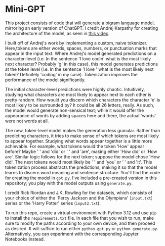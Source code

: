 Mini-GPT
===
This project consists of code that will generate a bigram language model, mirroring an early version of ChatGPT. I credit Andrej Karpathy for creating the architecture of the model, as seen in [this video](https://youtu.be/kCc8FmEb1nY?si=USOan7FBimdlvX4R). 

I built off of Andrej's work by implementing a custom, naive tokenizer. Here,tokens are either words, spaces, numbers, or punctuation marks that appear in the input text. Where Andrej's model generated predictions on a character-level (i.e. In the sentence 'I love codin' what is the most likely next character? Probably 'g' in this case), this model generates predictions at the token level (i.e. In the sentence 'I love ' what is the most likely next token? Definitely 'coding' in my case). Tokenization improves the performance of the model significantly.

The initial character-level predictions were highly chaotic. Intuitively, studying what characters are most likely to appear next to each other is pretty random. How would you discern which characters the character 'e' is most likely to be surrounded by? It could be all 26 letters, really. As such, the model would generate non-sensical text; while it would offer the appearance of words by adding spaces here and there, the actual 'words' were not words at all.

The new, token-level model makes the generation less granular. Rather than predicting characters, it tries to make sense of which tokens are most likely to appear together. Studying what words appear together is a little more achievable. For example, what tokens would the token 'How' appear before? Maybe ' ' and 'did' or ' ' and 'are', making either 'How did' or 'How are'. Similar logic follows for the next token; suppose the model chose 'How did'. The next tokens would most likely be ' ' and 'you' or ' ' and 'it'. This tokenization process abstracts the predictions, making it so that the model learns to discern word meaning and sentence structure. You'll find the code for creating the model in `gpt.py`. I've included a pre-created version in this repository; you play with the model outputs using `generate.py`. 

I credit Rick Riordan and J.K. Rowling for the datasets, which consists of your choice of either the 'Percy Jackson and the Olympians' (`input.txt`) series or the 'Harry Potter' series (`input2.txt`).

To run this repo, create a virtual environment with Python 3.12 and use `pip` to install the `requirements.txt` file. In each file that you wish to run, make sure to modify the paths according to your own device, and then proceed as desired. It will suffice to run either `python gpt.py` or `python generate.py`. Alternatively, you can experiment with the corresponding Jupyter Notebooks instead.